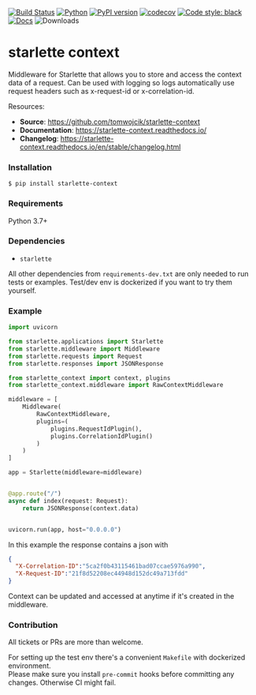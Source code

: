 [![Build Status](https://travis-ci.org/tomwojcik/starlette-context.svg?branch=master)](https://travis-ci.org/tomwojcik/starlette-context)
[![Python](https://img.shields.io/badge/python-3.7+-blue.svg)](https://www.python.org/downloads/release/python-370/)
[![PyPI version](https://badge.fury.io/py/starlette-context.svg)](https://badge.fury.io/py/starlette-context)
[![codecov](https://codecov.io/gh/tomwojcik/starlette-context/branch/master/graph/badge.svg)](https://codecov.io/gh/tomwojcik/starlette-context)
[![Code style: black](https://img.shields.io/badge/code%20style-black-000000.svg)](https://github.com/psf/black)
[![Docs](https://readthedocs.org/projects/pip/badge/?version=latest)](https://starlette-context.readthedocs.io/)
![Downloads](https://img.shields.io/pypi/dm/starlette-context)

# starlette context
Middleware for Starlette that allows you to store and access the context data of a request. Can be used with logging so logs automatically use request headers such as x-request-id or x-correlation-id.

Resources:

* **Source**: https://github.com/tomwojcik/starlette-context
* **Documentation**: https://starlette-context.readthedocs.io/
* **Changelog**: https://starlette-context.readthedocs.io/en/stable/changelog.html

### Installation 

`$ pip install starlette-context`


### Requirements
Python 3.7+

### Dependencies

- `starlette`

All other dependencies from `requirements-dev.txt` are only needed to run tests or examples. Test/dev env is dockerized if you want to try them yourself.
    
### Example

```python
import uvicorn

from starlette.applications import Starlette
from starlette.middleware import Middleware
from starlette.requests import Request
from starlette.responses import JSONResponse

from starlette_context import context, plugins
from starlette_context.middleware import RawContextMiddleware

middleware = [
    Middleware(
        RawContextMiddleware,
        plugins=(
            plugins.RequestIdPlugin(),
            plugins.CorrelationIdPlugin()
        )
    )
]

app = Starlette(middleware=middleware)


@app.route("/")
async def index(request: Request):
    return JSONResponse(context.data)


uvicorn.run(app, host="0.0.0.0")

```
In this example the response contains a json with
```json
{
  "X-Correlation-ID":"5ca2f0b43115461bad07ccae5976a990",
  "X-Request-ID":"21f8d52208ec44948d152dc49a713fdd"
}
```

Context can be updated and accessed at anytime if it's created in the middleware.


### Contribution
All tickets or PRs are more than welcome.

For setting up the test env there's a convenient `Makefile` with dockerized environment.  
Please make sure you install `pre-commit` hooks before committing any changes. Otherwise CI might fail.
